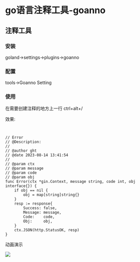# go语言注释工具-goanno

## 注释工具

### 安装

goland->settings->plugins->goanno

### 配置

tools->Goanno Setting

### 使用

在需要创建注释的地方上一行 ctrl+alt+/

效果:

```text


// Error
// @Description:
//
// @author ght
// @date 2023-08-14 13:41:54
//
// @param ctx
// @param message
// @param code
// @param obj
func Error(ctx *gin.Context, message string, code int, obj interface{}) {
	if obj == nil {
		obj = map[string]string{}
	}
	resp := response{
		Success: false,
		Message: message,
		Code:    code,
		Obj:     obj,
	}
	ctx.JSON(http.StatusOK, resp)
}
```

动画演示

![](https://ghproxy.com/https://raw.githubusercontent.com/loveinsky100/goanno/master/preview/goanno_func.gif)
